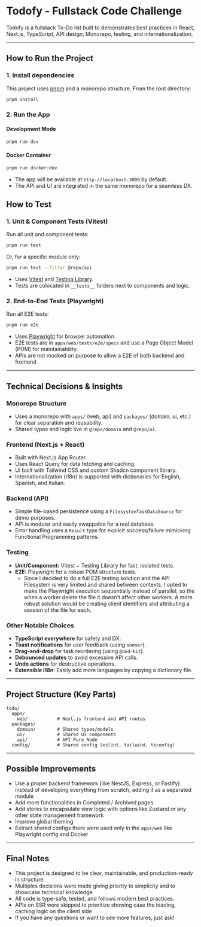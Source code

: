 # Todofy - Fullstack Code Challenge

Todofy is a fullstack To-Do list built to demonstrates best practices in React, Next.js, TypeScript, API design, Monorepo, testing, and internationalization.

---

## How to Run the Project

### 1. **Install dependencies**

This project uses [pnpm](https://pnpm.io/) and a monorepo structure. From the root directory:

```bash
pnpm install
```

### 2. **Run the App**

#### Development Mode

```bash
pnpm run dev
```

#### Docker Container

```bash
pnpm run docker:dev
```

- The app will be available at `http://localhost:3000` by default.
- The API and UI are integrated in the same monorepo for a seamless DX.

## How to Test

### 1. **Unit & Component Tests (Vitest)**

Run all unit and component tests:

```bash
pnpm run test
```

Or, for a specific module only:

```bash
pnpm run test --filter @repo/api
```

- Uses [Vitest](https://vitest.dev/) and [Testing Library](https://testing-library.com/).
- Tests are colocated in `__tests__` folders next to components and logic.

### 2. **End-to-End Tests (Playwright)**

Run all E2E tests:

```bash
pnpm run e2e
```

- Uses [Playwright](https://playwright.dev/) for browser automation.
- E2E tests are in `apps/web/tests/e2e/specs` and use a Page Object Model (POM) for maintainability.
- APIs are not mocked on purpose to allow a E2E of both backend and frontend

---

## Technical Decisions & Insights

### **Monorepo Structure**

- Uses a monorepo with `apps/` (web, api) and `packages/` (domain, ui, etc.) for clear separation and reusability.
- Shared types and logic live in `@repo/domain` and `@repo/ui`.

### **Frontend (Next.js + React)**

- Built with Next.js App Router.
- Uses React Query for data fetching and caching.
- UI built with Tailwind CSS and custom Shadcn component library.
- Internationalization (i18n) is supported with dictionaries for English, Spanish, and Italian.

### **Backend (API)**

- Simple file-based persistence using a `FilesystemTaskDataSource` for demo purposes.
- API is modular and easily swappable for a real database.
- Error handling uses a `Result` type for explicit success/failure mimicking Functional Programming patterns.

### **Testing**

- **Unit/Component:** Vitest + Testing Library for fast, isolated tests.
- **E2E:** Playwright for a robust POM structure tests.
  - Since I decided to do a full E2E testing solution and the API Filesystem is very limited and shared between contexts, I opted to make the Playwright execution sequentially instead of parallel, so the when a worker delete the file it doesn't affect other workers. A more robust solution would be creating client identifiers and attributing a session of the file for each.

### **Other Notable Choices**

- **TypeScript everywhere** for safety and DX.
- **Toast notifications** for user feedback (using `sonner`).
- **Drag-and-drop** for task reordering (using `@dnd-kit`).
- **Debounced updates** to avoid excessive API calls.
- **Undo actions** for destructive operations.
- **Extensible i18n**: Easily add more languages by copying a dictionary file.

---

## Project Structure (Key Parts)

```
todo/
  apps/
    web/           # Next.js frontend and API routes
  packages/
    domain/        # Shared types/models
    ui/            # Shared UI components
    api/           # API Pure Node
  config/          # Shared config (eslint, tailwind, tsconfig)
```

---

## Possible Improvements

- Use a proper backend framework (like NestJS, Express, or Fastify) instead of developing everything from scratch, adding it as a separated module
- Add more functionalities in Completed / Archived pages
- Add stores to encapsulate view logic with options like Zustand or any other state management framework
- Improve global theming
- Extract shared configs there were used only in the `apps/web` like Playwright config and Docker

---

## Final Notes

- This project is designed to be clear, maintainable, and production-ready in structure.
- Multiples decisions were made giving priority to simplicity and to showcase technical knowledge
- All code is type-safe, tested, and follows modern best practices.
- APIs on SSR were skipped to prioritize showing case the loading, caching logic on the client side
- If you have any questions or want to see more features, just ask!
